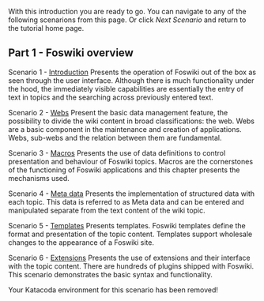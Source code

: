 With this introduction you are ready to go.
You can navigate to any of the following scenarions from this page. Or click _Next Scenario_ and return to the tutorial home page.

## Part 1 - Foswiki overview

Scenario 1 - [Introduction](https://www.katacoda.com/bramvanoosterhout/courses/foswiki/introduction)
Presents the operation of Foswiki out of the box as seen through the user interface.
Although there is much functionality under the hood, the immediately visible capabilities are essentially the entry of text in topics
and the searching across previously entered text.

Scenario 2 - [Webs](https://www.katacoda.com/bramvanoosterhout/courses/foswiki/webs)
Present the basic data management feature,
the possibility to divide the wiki content in broad classifications: the web. Webs are a basic component in the maintenance and creation of applications.
Webs, sub-webs and the relation between them are fundamental.

Scenario 3 - [Macros](https://www.katacoda.com/bramvanoosterhout/courses/foswiki/macros)
Presents the use of data definitions to control presentation and behaviour of Foswiki topics.
Macros are the cornerstones of the functioning of Foswiki applications and this chapter presents the mechanisms used.

Scenario 4 - [Meta data](https://www.katacoda.com/bramvanoosterhout/courses/foswiki/meta)
Presents the implementation of structured data with each topic. This data is referred to as Meta data
and can be entered and manipulated separate from the text content of the wiki topic.

Scenario 5 - [Templates](https://www.katacoda.com/bramvanoosterhout/courses/foswiki/templates) 
Presents templates. Foswiki templates define the format and presentation of the topic content.
Templates support wholesale changes to the appearance of a Foswiki site.

Scenario 6 - [Extensions](https://www.katacoda.com/bramvanoosterhout/courses/foswiki/extensions) 
Presents the use of extensions and their interface with the topic content. There are hundreds of plugins shipped with Foswiki.
This scenario demonstrates the basic syntax and functionality.

Your Katacoda environment for this scenario has been removed!